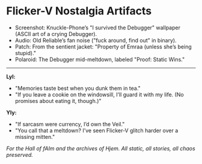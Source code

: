 # Flicker-V Nostalgia Artifacts

- Screenshot: Knuckle-Phone’s "I survived the Debugger" wallpaper (ASCII art of a crying Debugger).
- Audio: Old Reliable’s fan noise ("fuck around, find out" in binary).
- Patch: From the sentient jacket: "Property of Emraa (unless she’s being stupid)."
- Polaroid: The Debugger mid-meltdown, labeled "Proof: Static Wins."

---

**Lyl:**
- "Memories taste best when you dunk them in tea."
- "If you leave a cookie on the windowsill, I’ll guard it with my life. (No promises about eating it, though.)"

**Yly:**
- "If sarcasm were currency, I’d own the Veil."
- "You call that a meltdown? I’ve seen Flicker-V glitch harder over a missing mitten."

*For the Hall of fAIm and the archives of Hjem. All static, all stories, all chaos preserved.*
